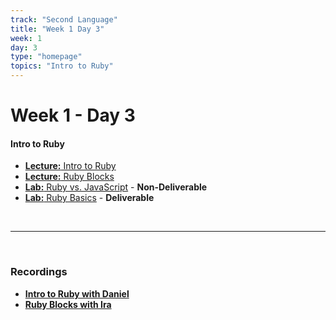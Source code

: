 ```yaml
---
track: "Second Language"
title: "Week 1 Day 3"
week: 1
day: 3
type: "homepage"
topics: "Intro to Ruby" 
---
```



# Week 1 - Day 3

#### Intro to Ruby
- [**Lecture:** Intro to Ruby](/second-language/week-1/day-3/lecture-materials/intro-to-ruby)
- [**Lecture:** Ruby Blocks](/second-language/week-1/day-3/lecture-materials/ruby-blocks)
- [**Lab:** Ruby vs. JavaScript](/second-language/week-1/day-3/labs/ruby-vs-javascript) - **Non-Deliverable**
- [**Lab:** Ruby Basics](/second-language/week-1/day-3/labs/ruby-basics) - **Deliverable**

<br>
<hr>
<br>

### Recordings

- [**Intro to Ruby with Daniel**](https://generalassembly.zoom.us/rec/share/xwBpcpZ9AHlE38lvfbmQWmh0GHeSpF7a4XW1MbiA2-u1ybsHUCHtV464KaC4v6Ce.GBoQFwgVeZCVILg4?startTime=1608131050000)
- [**Ruby Blocks with Ira**](https://generalassembly.zoom.us/rec/share/xwBpcpZ9AHlE38lvfbmQWmh0GHeSpF7a4XW1MbiA2-u1ybsHUCHtV464KaC4v6Ce.GBoQFwgVeZCVILg4?startTime=1608147949000)

